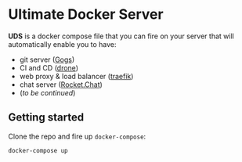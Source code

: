 Ultimate Docker Server
======================

**UDS** is a docker compose file that you can fire on your server that will automatically enable you to have:
- git server ([Gogs](https://github.com/gogits/gogs))
- CI and CD ([drone](https://github.com/drone/drone))
- web proxy & load balancer ([traefik](https://github.com/containous/traefik))
- chat server ([Rocket.Chat](https://github.com/RocketChat/Rocket.Chat))
- (*to be continued*)

## Getting started
Clone the repo and fire up `docker-compose`:
```shell
docker-compose up
```

